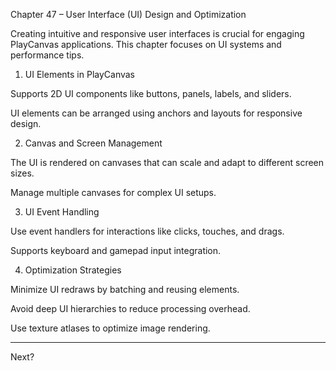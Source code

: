 Chapter 47 – User Interface (UI) Design and Optimization

Creating intuitive and responsive user interfaces is crucial for engaging PlayCanvas applications. This chapter focuses on UI systems and performance tips.

1. UI Elements in PlayCanvas

Supports 2D UI components like buttons, panels, labels, and sliders.

UI elements can be arranged using anchors and layouts for responsive design.


2. Canvas and Screen Management

The UI is rendered on canvases that can scale and adapt to different screen sizes.

Manage multiple canvases for complex UI setups.


3. UI Event Handling

Use event handlers for interactions like clicks, touches, and drags.

Supports keyboard and gamepad input integration.


4. Optimization Strategies

Minimize UI redraws by batching and reusing elements.

Avoid deep UI hierarchies to reduce processing overhead.

Use texture atlases to optimize image rendering.



---

Next?

